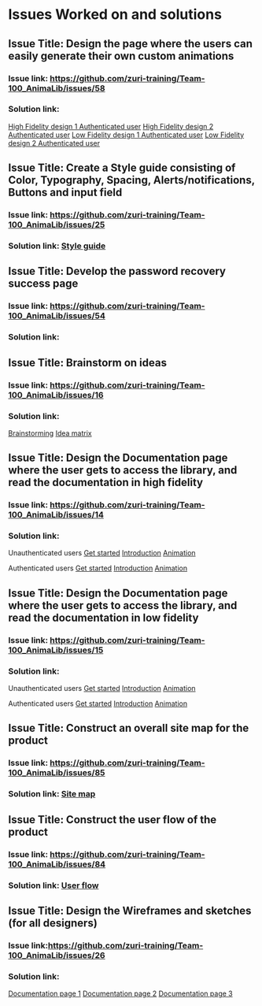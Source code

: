 # Issues Worked on and solutions

## Issue Title: Design the page where the users can easily generate their own custom animations

### Issue link: https://github.com/zuri-training/Team-100_AnimaLib/issues/58

### Solution link: 
[High Fidelity design 1 Authenticated user](https://www.figma.com/file/VLaolzmNxT8lx7uBMsYVMz/Team-100_AnimaLib?node-id=2808%3A33547)
[High Fidelity design 2 Authenticated user]( https://www.figma.com/file/VLaolzmNxT8lx7uBMsYVMz/Team-100_AnimaLib?node-id=2808%3A33675)
[Low Fidelity design 1 Authenticated user](https://www.figma.com/file/VLaolzmNxT8lx7uBMsYVMz/Team-100_AnimaLib?node-id=2882%3A21226)
[Low Fidelity design 2 Authenticated user](https://www.figma.com/file/VLaolzmNxT8lx7uBMsYVMz/Team-100_AnimaLib?node-id=2882%3A21088)
               
            

## Issue Title: Create a Style guide consisting of Color, Typography, Spacing, Alerts/notifications, Buttons and input field

### Issue link: https://github.com/zuri-training/Team-100_AnimaLib/issues/25

### Solution link: [Style guide](https://www.figma.com/file/VLaolzmNxT8lx7uBMsYVMz/Team-100_AnimaLib?node-id=0%3A1)

## Issue Title: Develop the password recovery success page

### Issue link: https://github.com/zuri-training/Team-100_AnimaLib/issues/54

### Solution link:  


## Issue Title: Brainstorm on ideas

### Issue link: https://github.com/zuri-training/Team-100_AnimaLib/issues/16

### Solution link: 
[Brainstorming](https://www.figma.com/file/VLaolzmNxT8lx7uBMsYVMz/Team-100_AnimaLib?node-id=2880%3A27332)
[Idea matrix](https://www.figma.com/file/VLaolzmNxT8lx7uBMsYVMz/Team-100_AnimaLib?node-id=2730%3A47674)
              
              
              
## Issue Title: Design the Documentation page where the user gets to access the library, and read the documentation in high fidelity

### Issue link: https://github.com/zuri-training/Team-100_AnimaLib/issues/14

### Solution link: 
Unauthenticated users
[Get started](https://www.figma.com/file/VLaolzmNxT8lx7uBMsYVMz/Team-100_AnimaLib?node-id=2712%3A81283)
[Introduction](https://www.figma.com/file/VLaolzmNxT8lx7uBMsYVMz/Team-100_AnimaLib?node-id=3207%3A21520)
[Animation](https://www.figma.com/file/VLaolzmNxT8lx7uBMsYVMz/Team-100_AnimaLib?node-id=2712%3A81918)
               
Authenticated users
[Get started](https://www.figma.com/file/VLaolzmNxT8lx7uBMsYVMz/Team-100_AnimaLib?node-id=3222%3A21729)
[Introduction](https://www.figma.com/file/VLaolzmNxT8lx7uBMsYVMz/Team-100_AnimaLib?node-id=2712%3A82379)
[Animation](https://www.figma.com/file/VLaolzmNxT8lx7uBMsYVMz/Team-100_AnimaLib?node-id=2712%3A82149)



## Issue Title: Design the Documentation page where the user gets to access the library, and read the documentation in low fidelity

### Issue link: https://github.com/zuri-training/Team-100_AnimaLib/issues/15

### Solution link: 
Unauthenticated users
[Get started](https://www.figma.com/file/VLaolzmNxT8lx7uBMsYVMz/Team-100_AnimaLib?node-id=2882%3A17241)
[Introduction](https://www.figma.com/file/VLaolzmNxT8lx7uBMsYVMz/Team-100_AnimaLib?node-id=2882%3A17554)
[Animation](https://www.figma.com/file/VLaolzmNxT8lx7uBMsYVMz/Team-100_AnimaLib?node-id=2882%3A17330)
               
Authenticated users
[Get started](https://www.figma.com/file/VLaolzmNxT8lx7uBMsYVMz/Team-100_AnimaLib?node-id=2882%3A26483)
[Introduction](https://www.figma.com/file/VLaolzmNxT8lx7uBMsYVMz/Team-100_AnimaLib?node-id=2882%3A26796)
[Animation](https://www.figma.com/file/VLaolzmNxT8lx7uBMsYVMz/Team-100_AnimaLib?node-id=2882%3A26572)

## Issue Title: Construct an overall site map for the product

### Issue link: https://github.com/zuri-training/Team-100_AnimaLib/issues/85

### Solution link: [Site map](https://www.figma.com/file/VLaolzmNxT8lx7uBMsYVMz/Team-100_AnimaLib?node-id=2730%3A47580)



## Issue Title: Construct the user flow of the product 

### Issue link: https://github.com/zuri-training/Team-100_AnimaLib/issues/84

### Solution link: [User flow](https://www.figma.com/file/VLaolzmNxT8lx7uBMsYVMz/Team-100_AnimaLib?node-id=2730%3A47582)


## Issue Title: Design the Wireframes and sketches (for all designers) 

### Issue link:https://github.com/zuri-training/Team-100_AnimaLib/issues/26

### Solution link: 
[Documentation page 1](https://www.figma.com/file/VLaolzmNxT8lx7uBMsYVMz/Team-100_AnimaLib?node-id=2882%3A24704)
[Documentation page 2](https://www.figma.com/file/VLaolzmNxT8lx7uBMsYVMz/Team-100_AnimaLib?node-id=2882%3A24881)
[Documentation page 3](https://www.figma.com/file/VLaolzmNxT8lx7uBMsYVMz/Team-100_AnimaLib?node-id=2882%3A24774)
